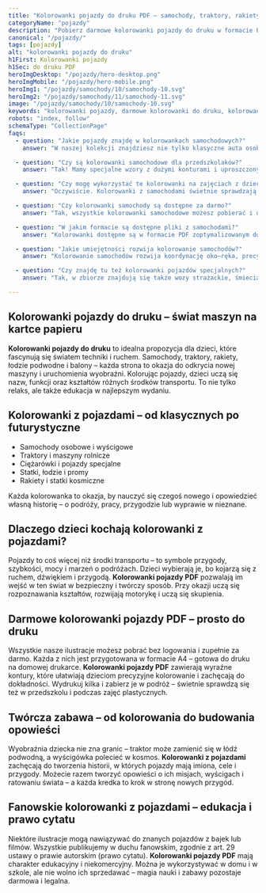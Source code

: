 ```yaml
---
title: "Kolorowanki pojazdy do druku PDF – samochody, traktory, rakiety"
categoryName: "pojazdy"
description: "Pobierz darmowe kolorowanki pojazdy do druku w formacie PDF. Samochody, traktory, statki, rakiety i inne maszyny – bez logowania, gotowe do druku A4."
canonical: "/pojazdy/"
tags: [pojazdy]
alt: "kolorowanki pojazdy do druku"
h1First: Kolorowanki pojazdy
h1Sec: do druku PDF
heroImgDesktop: "/pojazdy/hero-desktop.png"
heroImgMobile: "/pojazdy/hero-mobile.png"
heroImg1: "/pojazdy/samochody/10/samochody-10.svg"
heroImg2: "/pojazdy/samochody/11/samochody-11.svg"
image: "/pojazdy/samochody/10/samochody-10.svg"
keywords: "kolorowanki pojazdy, darmowe kolorowanki do druku, kolorowanki samochody traktory rakiety"
robots: "index, follow"
schemaType: "CollectionPage"
faqs:
  - question: "Jakie pojazdy znajdę w kolorowankach samochodowych?"
    answer: "W naszej kolekcji znajdziesz nie tylko klasyczne auta osobowe, ale też wyścigówki, terenówki, radiowozy policyjne, auta sportowe i samochody ciężarowe – wszystko gotowe do pokolorowania."

  - question: "Czy są kolorowanki samochodowe dla przedszkolaków?"
    answer: "Tak! Mamy specjalne wzory z dużymi konturami i uproszczonymi sylwetkami aut, stworzone z myślą o młodszych dzieciach, które dopiero uczą się kolorować."

  - question: "Czy mogę wykorzystać te kolorowanki na zajęciach z dziećmi?"
    answer: "Oczywiście. Kolorowanki z samochodami świetnie sprawdzają się w przedszkolach, szkołach i na zajęciach plastycznych. Można je wykorzystać także jako zabawę tematyczną np. podczas dnia motoryzacji."

  - question: "Czy kolorowanki samochody są dostępne za darmo?"
    answer: "Tak, wszystkie kolorowanki samochodowe możesz pobierać i drukować bez żadnych opłat, logowania czy rejestracji – są w pełni darmowe i gotowe do użytku domowego i edukacyjnego."

  - question: "W jakim formacie są dostępne pliki z samochodami?"
    answer: "Kolorowanki dostępne są w formacie PDF zoptymalizowanym do wydruku A4. Pliki są gotowe do pobrania jednym kliknięciem i idealnie pasują do domowych drukarek."

  - question: "Jakie umiejętności rozwija kolorowanie samochodów?"
    answer: "Kolorowanie samochodów rozwija koordynację oko–ręka, precyzję ruchów i koncentrację. U dzieci wzmacnia też zainteresowanie techniką i światem motoryzacji."

  - question: "Czy znajdę tu też kolorowanki pojazdów specjalnych?"
    answer: "Tak, w zbiorze znajdują się także wozy strażackie, śmieciarki, ambulansy i inne pojazdy specjalne, które dzieci kojarzą z codziennych obserwacji i bajek."

---
```


## Kolorowanki pojazdy do druku – świat maszyn na kartce papieru

**Kolorowanki pojazdy do druku** to idealna propozycja dla dzieci, które fascynują się światem techniki i ruchem. Samochody, traktory, rakiety, łodzie podwodne i balony – każda strona to okazja do odkrycia nowej maszyny i uruchomienia wyobraźni. Kolorując pojazdy, dzieci uczą się nazw, funkcji oraz kształtów różnych środków transportu. To nie tylko relaks, ale także edukacja w najlepszym wydaniu.

## Kolorowanki z pojazdami – od klasycznych po futurystyczne

<ul class="grid grid-cols-1 mb-3 sm:grid-cols-2 md:grid-cols-3 lg:grid-cols-5 gap-x-6 gap-y-3 text-center text-base md:text-lg font-light max-w-6xl mx-auto">
  <li class="bg-none text-black p-2 flex items-center justify-center font-medium rounded border-4 border-dotted border-orange-500">Samochody osobowe i wyścigowe</li>
  <li class="bg-none text-black p-2 flex items-center justify-center font-medium rounded border-4 border-dotted border-tertiary-400">Traktory i maszyny rolnicze</li>
  <li class="bg-none text-black p-2 flex items-center justify-center font-medium rounded border-4 border-dotted border-yellow-500">Ciężarówki i pojazdy specjalne</li>
  <li class="bg-none text-black p-2 flex items-center justify-center font-medium rounded border-4 border-dotted border-sec-500">Statki, łodzie i promy</li>
  <li class="bg-none text-black p-2 flex items-center justify-center font-medium rounded border-4 border-dotted border-main-500">Rakiety i statki kosmiczne</li>
</ul>

Każda kolorowanka to okazja, by nauczyć się czegoś nowego i opowiedzieć własną historię – o podróży, pracy, przygodzie lub wyprawie w nieznane.

## Dlaczego dzieci kochają kolorowanki z pojazdami?

Pojazdy to coś więcej niż środki transportu – to symbole przygody, szybkości, mocy i marzeń o podróżach. Dzieci wybierają je, bo kojarzą się z ruchem, dźwiękiem i przygodą. **Kolorowanki pojazdy PDF** pozwalają im wejść w ten świat w bezpieczny i twórczy sposób. Przy okazji uczą się rozpoznawania kształtów, rozwijają motorykę i uczą się skupienia.

## Darmowe kolorowanki pojazdy PDF – prosto do druku

Wszystkie nasze ilustracje możesz pobrać bez logowania i zupełnie za darmo. Każda z nich jest przygotowana w formacie A4 – gotowa do druku na domowej drukarce. **Kolorowanki pojazdy PDF** zawierają wyraźne kontury, które ułatwiają dzieciom precyzyjne kolorowanie i zachęcają do dokładności. Wydrukuj kilka i zabierz je w podróż – świetnie sprawdzą się też w przedszkolu i podczas zajęć plastycznych.

## Twórcza zabawa – od kolorowania do budowania opowieści

Wyobraźnia dziecka nie zna granic – traktor może zamienić się w łódź podwodną, a wyścigówka polecieć w kosmos. **Kolorowanki z pojazdami** zachęcają do tworzenia historii, w których pojazdy mają imiona, cele i przygody. Możecie razem tworzyć opowieści o ich misjach, wyścigach i ratowaniu świata – a każda kredka to krok w stronę nowych przygód.

## Fanowskie kolorowanki z pojazdami – edukacja i prawo cytatu

Niektóre ilustracje mogą nawiązywać do znanych pojazdów z bajek lub filmów. Wszystkie publikujemy w duchu fanowskim, zgodnie z art. 29 ustawy o prawie autorskim (prawo cytatu). **Kolorowanki pojazdy PDF** mają charakter edukacyjny i niekomercyjny. Można je wykorzystywać w domu i w szkole, ale nie wolno ich sprzedawać – magia nauki i zabawy pozostaje darmowa i legalna.
